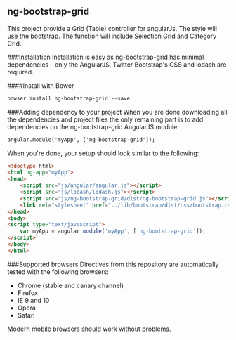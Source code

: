 ## ng-bootstrap-grid
This project provide a Grid (Table) controller for angularJs. The style will use the bootstrap. The function will include Selection Grid and Category Grid.


###Installation
Installation is easy as ng-bootstrap-grid has minimal dependencies - only the AngularJS, Twitter Bootstrap's CSS and lodash are required.

####Install with Bower
```html
bowser install ng-bootstrap-grid --save
```


###Adding dependency to your project
When you are done downloading all the dependencies and project files the only remaining part is to add dependencies on the ng-bootstrap-grid AngularJS module:
```html
angular.module('myApp', ['ng-bootstrap-grid']);
```
When you're done, your setup should look similar to the following:
```html
<!doctype html>
<html ng-app="myApp">
<head>
    <script src="js/angular/angular.js"></script>
    <script src="js/lodash/lodash.js"></script>
    <script src="js/ng-bootstrap-grid/dist/ng-bootstrap-grid.js"></script>
    <link rel="stylesheet" href="../lib/bootstrap/dist/css/bootstrap.css">
</head>
<body>
<script type="text/javascript">
    var myApp = angular.module('myApp', ['ng-bootstrap-grid']);
</script>
</body>
</html>
```


###Supported browsers
Directives from this repository are automatically tested with the following browsers:
- Chrome (stable and canary channel)
- Firefox
- IE 9 and 10
- Opera
- Safari

Modern mobile browsers should work without problems.
